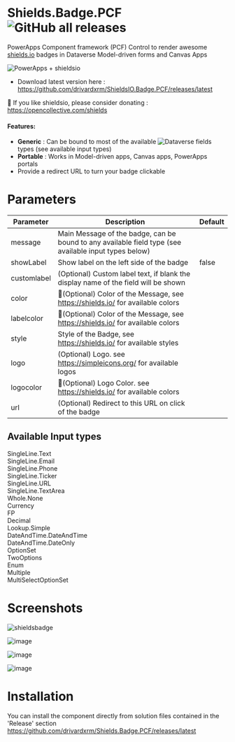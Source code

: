 # Shields.Badge.PCF ![GitHub all releases](https://img.shields.io/github/downloads/drivardxrm/ShieldsIO.Badge.PCF/total?style=plastic)
 PowerApps Component framework (PCF) Control to render awesome [shields.io](https://shields.io/) badges in Dataverse Model-driven forms and Canvas Apps
 
 ![PowerApps + shieldsio](https://img.shields.io/badge/PowerApps_%E2%99%A5%EF%B8%8F-Shields.io-404040?style=plastic&labelColor=742774&logo=powerapps&logoColor=null)
 
 * Download latest version here : https://github.com/drivardxrm/ShieldsIO.Badge.PCF/releases/latest

💸 If you like shieldsio, please consider donating : https://opencollective.com/shields

#### Features:

- **Generic** : Can be bound to most of the available ![Dataverse](https://img.shields.io/badge/-Dataverse-brightgreen?style=plastic&labelColor=null&logo=powerapps&logoColor=white) fields types (see available input types)
- **Portable** : Works in Model-driven apps, Canvas apps, PowerApps portals
- Provide a redirect URL to turn your badge clickable


# Parameters
| Parameter         | Description                                                                                  | Default     |
|-------------------|----------------------------------------------------------------------------------------------|----------   |
| message  | Main Message of the badge, can be bound to any available field type (see available input types below) |             |
| showLabel  | Show label on the left side of the badge |   false          |
| customlabel   |  (Optional) Custom label text, if blank the display name of the field will be shown   | |
| color   | 🎨(Optional) Color of the Message, see https://shields.io/ for available colors|  |
| labelcolor | 🎨(Optional) Color of the Message, see https://shields.io/ for available colors |     |
| style | Style of the Badge, see https://shields.io/ for available styles |     |
| logo | (Optional) Logo. see https://simpleicons.org/ for available logos |     |
| logocolor | 🎨(Optional) Logo Color. see https://shields.io/ for available colors |     |
| url | (Optional) Redirect to this URL on click of the badge |     |



## Available Input types ##
SingleLine.Text  
SingleLine.Email   
SingleLine.Phone   
SingleLine.Ticker  
SingleLine.URL  
SingleLine.TextArea  
Whole.None  
Currency  
FP  
Decimal  
Lookup.Simple  
DateAndTime.DateAndTime  
DateAndTime.DateOnly  
OptionSet  
TwoOptions  
Enum  
Multiple  
MultiSelectOptionSet  

# Screenshots

![shieldsbadge](https://user-images.githubusercontent.com/38399134/159392553-92deca84-ab02-4c70-a2aa-b1fe13901e96.png)


![image](https://user-images.githubusercontent.com/38399134/159392415-8787d133-758b-4720-845f-5e6a694e2169.png)

![image](https://user-images.githubusercontent.com/38399134/159394924-d2bc30fa-14d5-4146-be65-b69495e739b0.png)

![image](https://user-images.githubusercontent.com/38399134/159395186-d531471d-ea00-4621-9dbc-e7f709e7bef8.png)


# Installation
You can install the component directly from solution files contained in the 'Release' section
https://github.com/drivardxrm/Shields.Badge.PCF/releases/latest
